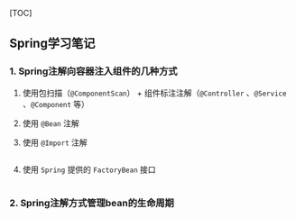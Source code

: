 [TOC]

## Spring学习笔记

### 1. Spring注解向容器注入组件的几种方式

1. 使用包扫描（`@ComponentScan`） + 组件标注注解（`@Controller` 、`@Service` 、`@Component` 等）

2. 使用 `@Bean` 注解

3. 使用 `@Import` 注解

   ```java
   
   ```

4. 使用 `Spring` 提供的 `FactoryBean` 接口

   ```java
   
   ```

### 2. Spring注解方式管理bean的生命周期



